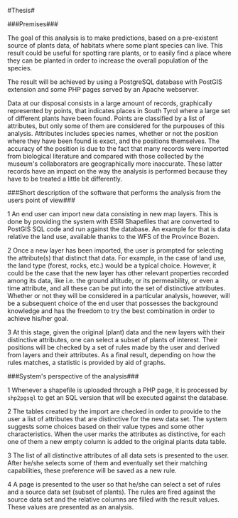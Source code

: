 #Thesis#

###Premises###

The goal of this analysis is to make predictions, based on a pre-existent source of plants data, of habitats where some plant species can live. This result could be useful for spotting rare plants, or to easily find a place where they can be planted in order to increase the overall population of the species.

The result will be achieved by using a PostgreSQL database with PostGIS extension and some PHP pages served by an Apache webserver.

Data at our disposal consists in a large amount of records, graphically represented by points, that indicates places in South Tyrol where a large set of different plants have been found. Points are classified by a list of attributes, but only some of them are considered for the purpouses of this analysis. Attributes includes species names, whether or not the position where they have been found is exact, and the positions themselves. The accuracy of the position is due to the fact that many records were imported from biological literature and compared with those collected by the museum's collaborators are geographically more inaccurate. These latter  records have an impact on the way the analysis is performed because they have to be treated a little bit differently.

###Short description of the software that performs the analysis from the users point of view###

 1 An end user can import new data consisting in new map layers. This is done by providing the system with ESRI Shapefiles that are converted to PostGIS SQL code and run against the database. An example for that is data relative the land use, available thanks to the WFS of the Province Bozen.

 2 Once a new layer has been imported, the user is prompted for selecting the attribute(s) that distinct that data. For example, in the case of land use, the land type (forest, rocks, etc.) would be a typical choice. However, it could be the case that the new layer has other relevant properties recorded among its data, like i.e. the ground altitude, or its permeability, or even a time attribute, and all these can be put into the set of distinctive attributes. Whether or not they will be considered in a particular analysis, however, will be a subsequent choice of the end user that possesses the background knowledge and has the freedom to try the best combination in order to achieve his/her goal.

 3 At this stage, given the original (plant) data and the new layers with their distinctive attributes, one can select a subset of plants of interest. Their positions will be checked by a set of rules made by the user and derived from layers and their attributes. As a final result, depending on how the rules matches, a statistic is provided by aid of graphs.

###System's perspective of the analysis###

 1 Whenever a shapefile is uploaded through a PHP page, it is processed by `shp2pgsql` to get an SQL version that will be executed against the database.

 2 The tables created by the import are checked in order to provide to the user a list of attributes that are distinctive for the new data set. The system suggests some choices based on their value types and some other characteristics. When the user marks the attributes as distinctive, for each one of them a new empty column is added to the original plants data table.

 3 The list of all distinctive attributes of all data sets is presented to the user. After he/she selects some of them and eventually set their matching capabilities, these preference will be saved as a new rule.

 4 A page is presented to the user so that he/she can select a set of rules and a source data set (subset of plants). The rules are fired against the source data set and the relative columns are filled with the result values. These values are presented as an analysis.
